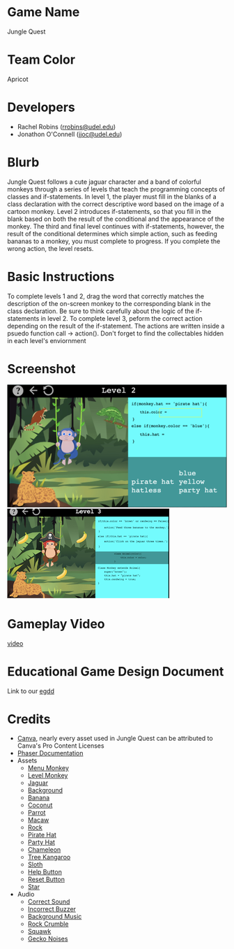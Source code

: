 # Game Name

Jungle Quest

# Team Color

Apricot

# Developers

* Rachel Robins (rrobins@udel.edu)
* Jonathon O'Connell (jjoc@udel.edu)

# Blurb

Jungle Quest follows a cute jaguar character and a band of colorful monkeys through a series of levels that teach the programming concepts of classes and if-statements. In level 1, the player must fill in the blanks of a class declaration with the correct descriptive word based on the image of a cartoon monkey. Level 2 introduces if-statements, so that you fill in the blank based on both the result of the conditional and the appearance of the monkey. The third and final level continues with if-statements, however, the result of the conditional determines which simple action, such as feeding bananas to a monkey, you must complete to progress. If you complete the wrong action, the level resets.

# Basic Instructions

To complete levels 1 and 2, drag the word that correctly matches the description of the on-screen monkey to the corresponding blank in the class declaration. Be sure to think carefully about the logic of the if-statements in level 2. To complete level 3, peform the correct action depending on the result of the if-statement. The actions are written inside a psuedo function call -> action(). Don't forget to find the collectables hidden in each level's enviornment

# Screenshot

![large](/docs/large.png)
![small](/docs/small.png)

# Gameplay Video

[video](https://drive.google.com/file/d/1TRpyirBWKtQwREn1KmcAhkAlDMN777qS/view?usp=drive_link)

# Educational Game Design Document

Link to our [egdd](/docs/egdd.md)

# Credits

- [Canva](https://www.canva.com/), nearly every asset used in Jungle Quest can be attributed to Canva's Pro Content Licenses
- [Phaser Documentation](https://newdocs.phaser.io/docs/3.80.0)
- Assets
  - [Menu Monkey](https://www.canva.com/icons/MAEJtpmzdPQ/)
  - [Level Monkey](https://www.canva.com/photos/MAFD6Id8YNw/)
  - [Jaguar](https://www.canva.com/icons/MAE4Yri_-9c/)
  - [Background](https://www.youtube.com/channel/UCJSqAeWEJHv-QLROBBt_C7w)
  - [Banana](https://www.canva.com/icons/MAB0h5Ap2wI/)
  - [Coconut](https://www.canva.com/icons/MACMnBbiQts/)
  - [Parrot](https://pngimg.com/image/96559)
  - [Macaw](https://www.canva.com/icons/MAE4YjsZADg/)
  - [Rock](https://www.shutterstock.com/image-vector/earth-stone-rock-high-quality-vector-2173754571?utm_campaign=image&utm_medium=googleimages&utm_source=schema)
  - [Pirate Hat](https://www.canva.com/photos/MAEevo38PxE/)
  - [Party Hat](https://www.canva.com/icons/MAEulS51eRM/)
  - [Chameleon](https://www.canva.com/icons/MAFQwu8pccU/)
  - [Tree Kangaroo](https://www.canva.com/icons/MAE4YnIzuSY/)
  - [Sloth](https://www.canva.com/icons/MAE4YtX4PeU/)
  - [Help Button](https://www.iconsdb.com/white-icons/help-icon.html)
  - [Reset Button](https://www.canva.com/icons/MAC9oI5_brE/)
  - [Star](https://www.canva.com/icons/MAE7lN2ihD8/)
- Audio
  - [Correct Sound](https://cdn.pixabay.com/download/audio/2022/03/10/audio_2318350b97.mp3?filename=correct-choice-43861.mp3)
  - [Incorrect Buzzer](https://pixabay.com/sound-effects/buzzer-or-wrong-answer-20582/)
  - [Background Music](https://uppbeat.io/t/kevin-macleod/accralate)
  - [Rock Crumble](https://freesound.org/people/EminYILDIRIM/sounds/541477/)
  - [Squawk](https://assets.mixkit.co/active_storage/sfx/11/11.wav)
  - [Gecko Noises](https://www.soundsnap.com/ss_gecko_talking_140307_00_wav)

